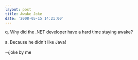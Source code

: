 ```yaml
---
layout: post
title: Awake Joke
date: '2008-05-15 14:21:00'
---
```


q. Why did the .NET developer have a hard time staying awake?<br><br>a. Because he didn't like Java!<br><br>~/joke by me